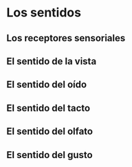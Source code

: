 # Los sentidos

## Los receptores sensoriales

## El sentido de la vista

## El sentido del oído

## El sentido del tacto

## El sentido del olfato

## El sentido del gusto